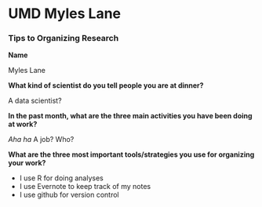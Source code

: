 # UMD Myles Lane
### Tips to Organizing Research

**Name**

Myles Lane

**What kind of scientist do you tell people you are at dinner?**

A data scientist? 

**In the past month, what are the three main activities you have been doing at work?**

*Aha ha* A job? Who?

**What are the three most important tools/strategies you use for organizing your work?**
* I use R for doing analyses
* I use Evernote to keep track of my notes
* I use github for version control
